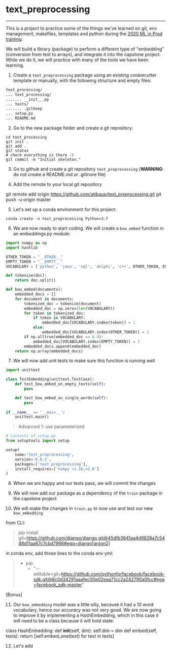 # text_preprocessing
----------------------

This is a project to practice some of the things
 we've learned on git, env management, makefiles,
 templates and python during the [2020 ML in Prod training](mlinproduction.github.io). 

We will build a library (package) to perform a different type of "embedding" (conversion
from text to arrays), and integrate it into the capstone project. While we do it, we will 
practice with many of the tools we have been learning.

1. Create a `text_preprocessing` package using an existing cookiecutter template
or manually, with the following structure and empty files:

```bash
text_processing/
... text_processing/
....... __init__.py
... tests/
....... .gitkeep
... setup.py 
... README.md
```

2. Go to the new package folder and create a git repository:

```
cd text_processing
git init .
git add .
git status
# check everything is there :)
git commit -m "Initial skeleton."
```

3. Go to github and create a git repository `text_preprocessing` 
(**WARNING**: do not create a README.md or .gitinore file)

4. Add the remote to your local git repository

git remote add origin https://github.com/atibaup/text_preprocessing.git
git push -u origin master

5. Let's set up a conda environment for this project:

`conda create -n text_preprocessing Python=3.7`

6. We are now ready to start coding. We will create a `bow_embed` function in an embeddings.py module:

```python
import numpy as np
import hashlib

OTHER_TOKEN = "__OTHER__"
EMPTY_TOKEN = "__EMPTY__"
VOCABULARY = ['python', 'java', 'sql', 'delphi', 'c++', OTHER_TOKEN, EMPTY_TOKEN]

def tokenize(doc):
    return doc.split()

def bow_embed(documents):
    embedded_docs = []
    for document in documents:
        tokenized_doc = tokenize(document)
        embedded_doc = np.zeros(len(VOCABULARY))
        for token in tokenized_doc:
            if token in VOCABULARY:
                embedded_doc[VOCABULARY.index(token)] = 1
            else:
                embedded_doc[VOCABULARY.index(OTHER_TOKEN)] = 1
        if np.alltrue(embedded_doc == 0.0):
            embedded_doc[VOCABULARY.index(EMPTY_TOKEN)] = 1
        embedded_docs.append(embedded_doc)
    return np.array(embedded_docs)
```

7. We will now add unit tests to make sure this function is running well

```python
import unittest

class TestEmbedding(unittest.TestCase):
	def test_bow_embed_on_empty_texts(self):
		pass

	def test_bow_embed_on_single_words(self):
		pass
		
if __name__ == '__main__':
    unittest.main()
```

> Advanced 1: use parameterized

```python
# contents of setup.py
from setuptools import setup

setup(
    name='text_preprocessing',
    version='0.0.1',
    packages=['text_preprocessing'],
    install_requires=['numpy >1.16,<2.0']
)
```

8. When we are happy and our tests pass, we will commit the changes 

9. We will now add our package as a dependency of the `train` package in the capstone project

10. We will make the changes in `train.py` to now use and test our new `bow_embedding`

from CLI: 

> pip install git+https://github.com/django/django.git@45dfb3641aa4d9828a7c5448d11aa67c7cbd7966#egg=django[argon2]

in conda env, add those lines to the conda env yml:

> - pip:
>     - "--editable=git+https://github.com/pythonforfacebook/facebook-sdk.git@8c0d34291aaafec00e02eaa71cc2a242790a0fcc#egg=facebook_sdk-master"


[Bonus]

11. Our `bow_embedding` model was a little silly, because it had a 10 word vocabulary, hence our accuracy was not very good. We are now going to improve it by implementing
a HashEmbedding, which in this case it will need to be a class because it will hold state:


class HashEmbedding:
	def __init__(self, dim):
		self.dim = dim
	def embed(self, texts):
		return [self.embed_one(text) for text in texts]

12. Let's add 

